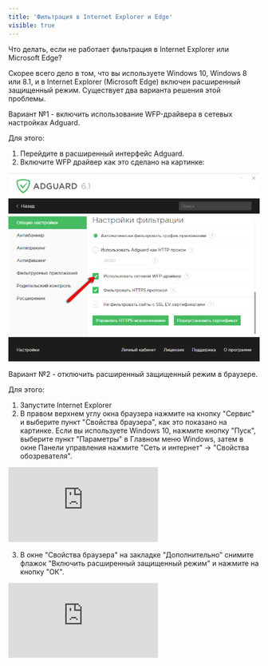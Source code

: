 ```yaml
---
title: 'Фильтрация в Internet Explorer и Edge'
visible: true
---
```


Что делать, если не работает фильтрация в Internet Explorer или Microsoft Edge?

Скорее всего дело в том, что вы используете Windows 10, Windows 8 или 8.1, и в Internet Explorer (Microsoft Edge) включен расширенный защищенный режим. Существует два варианта решения этой проблемы.

Вариант №1 - включить использование WFP-драйвера в сетевых настройках Adguard. 

Для этого: 
1. Перейдите в расширенный интерфейс Adguard. 
2. Включите WFP драйвер как это сделано на картинке:

![](wpf_2.png)

Вариант №2 - отключить расширенный защищенный режим в браузере.

Для этого: 

1. Запустите Internet Explorer 
2. В правом верхнем углу окна браузера нажмите на кнопку "Сервис" и выберите пункт "Свойства браузера", как это показано на картинке.
Если вы используете Windows 10, нажмите кнопку "Пуск", выберите пункт "Параметры" в Главном меню Windows, затем в окне Панели управления нажмите "Сеть и интернет" -> "Свойства обозревателя".

![](https://images.adguard.com/public.php?service=files&t=015e04960a94fc6a3fa9172233937785&download)

3. В окне "Свойства браузера" на закладке "Дополнительно" снимите флажок "Включить расширенный защищенный режим" и нажмите на кнопку "ОК".

![](https://images.adguard.com/public.php?service=files&t=fccf4f5d47b029acb68bfb25ea234e4d&download)

